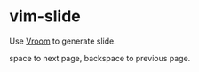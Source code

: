 vim-slide
=========

Use [Vroom](https://github.com/ingydotnet/vroom-pm) to generate slide.

space to next page, backspace to previous page.

